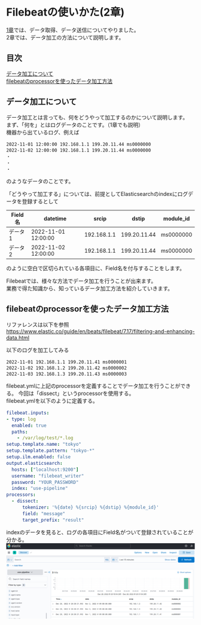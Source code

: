 # Filebeatの使いかた(2章)  

[1章](https://github.com/RyuTanak/How-To-Filebeat-1)では、データ取得、データ送信についてやりました。  
2章では、データ加工の方法について説明します。  

## 目次  
[データ加工について](#content1)  
[filebeatのprocessorを使ったデータ加工方法](#content2)  

<h2 id="content1">データ加工について</h2>  

データ加工とは言っても、何をどうやって加工するのかについて説明します。  
まず、「何を」とはログデータのことです。（1章でも説明）  
機器から出ているログ、例えば  
```  
2022-11-01 12:00:00 192.168.1.1 199.20.11.44 ms0000000  
2022-11-02 12:00:00 192.168.1.1 199.20.11.44 ms0000000  
・
・
・
```  
のようなデータのことです。  

「どうやって加工する」については、前提としてElasticsearchのindexにログデータを登録するとして  

|Field名|datetime|srcip|dstip|module_id|  
|-|-|-|-|-|  
|データ1|2022-11-01 12:00:00|192.168.1.1|199.20.11.44|ms0000000|  
|データ2|2022-11-02 12:00:00|192.168.1.1|199.20.11.44|ms0000000|  

のように空白で区切られている各項目に、Field名を付与することをします。  

Filebeatでは、様々な方法でデータ加工を行うことが出来ます。  
業務で得た知識から、知っているデータ加工方法を紹介していきます。  


<h2 id="content2">filebeatのprocessorを使ったデータ加工方法</h2>  

リファレンスは以下を参照  
https://www.elastic.co/guide/en/beats/filebeat/7.17/filtering-and-enhancing-data.html  

以下のログを加工してみる  
```  
2022-11-01 192.168.1.1 199.20.11.41 ms0000001  
2022-11-02 192.168.1.2 199.20.11.42 ms0000002  
2022-11-03 192.168.1.3 199.20.11.43 ms0000003  
```

filebeat.ymlに上記のprocessorを定義することでデータ加工を行うことができる。
今回は「dissect」というprocessorを使用する。  
filebeat.ymlを以下のように定義する。  

```yaml
filebeat.inputs:
- type: log
  enabled: true
  paths:
    - /var/log/test/*.log
setup.template.name: "tokyo"
setup.template.pattern: "tokyo-*"
setup.ilm.enabled: false
output.elasticsearch:
  hosts: ["localhost:9200"]
  username: "filebeat_writer"
  password: "YOUR_PASSWORD"
  index: "use-pipeline"
processors:
  - dissect:
      tokenizer: '%{date} %{srcip} %{dstip} %{module_id}'
      field: "message"
      target_prefix: "result"
```

indexのデータを見ると、ログの各項目にField名がついて登録されていることが分かる。  
![discover1](./image/discover1.png)  

